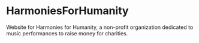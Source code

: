 # HarmoniesForHumanity
Website for Harmonies for Humanity, a non-profit organization dedicated to music performances to raise money for charities.
